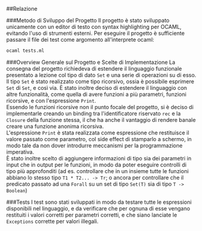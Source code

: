 ##Relazione

###Metodo di Sviluppo del Progetto
Il progetto è stato sviluppato unicamente con un editor di testo con syntax highlighting per OCAML, evitando l'uso di strumenti esterni. Per eseguire il progetto è sufficiente passare il file dei test come argomento all'interprete ocaml:

```bash
ocaml tests.ml
```

###Overview Generale sul Progetto e Scelte di Implementazione
La consegna del progetto richiedeva di estendere il linguaggio funzionale presentato a lezione col tipo di dato `Set` e una serie di operazioni su di esso. Il tipo `Set` è stato realizzato come tipo ricorsivo, ossia è possibile esprimere `Set` di `Set`, e così via.
È stato inoltre deciso di estendere il linguaggio con altre funzionalità, come quella di avere funzioni a più parametri, funzioni ricorsive, e con l'espressione `Print`.\
Essendo le funzioni ricorsive non il punto focale del progetto, si è deciso di implementarle creando un binding tra l'identificatore riservato `rec` e la `Closure` della funzione stessa, il che ha anche il vantaggio di rendere banale creare una funzione anonima ricorsiva.\
L'espressione `Print` è stata realizzata come espressione che restituisce il valore passato come parametro, col side effect di stamparlo a schermo, in modo tale da non dover introdurre meccanismi per la programmazione imperativa.\
È stato inoltre scelto di aggiungere informazioni di tipo sia dei parametri in input che in output per le funzioni, in modo da poter eseguire controlli di tipo più approfonditi (ad es. controllare che in un insieme tutte le funzioni abbiano lo stesso tipo `T1 * T2... -> Tr`; o ancora per controllare che il predicato passato ad una `Forall` su un set di tipo `Set(T)` sia di tipo `T -> Boolean`)

###Tests
I test sono stati sviluppati in modo da testare tutte le espressioni disponibili nel linguaggio, e da verificare che per ognuna di esse vengano restituiti i valori corretti per parametri corretti, e che siano lanciate le `Exceptions` corrette per valori illegali.
